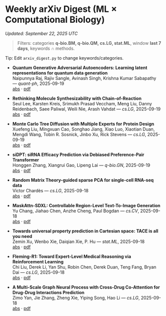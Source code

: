 # Weekly arXiv Digest (ML × Computational Biology)

*Updated: September 22, 2025 UTC*

> Filters: categories **q-bio.BM, q-bio.QM, cs.LG, stat.ML**, window **last 7 days**, keywords ∩ methods.

Tip: Edit `arxiv_digest.py` to change keywords/categories.

- **Quantum Generative Adversarial Autoencoders: Learning latent representations for quantum data generation**  
  Naipunnya Raj, Rajiv Sangle, Avinash Singh, Krishna Kumar Sabapathy — *quant-ph*, 2025-09-19  
  [abs](http://arxiv.org/abs/2509.16186v1) · [pdf](http://arxiv.org/pdf/2509.16186v1.pdf)  

- **Rethinking Molecule Synthesizability with Chain-of-Reaction**  
  Seul Lee, Karsten Kreis, Srimukh Prasad Veccham, Meng Liu, Danny Reidenbach, Saee Paliwal, Weili Nie, Arash Vahdat — *cs.LG*, 2025-09-19  
  [abs](http://arxiv.org/abs/2509.16084v1) · [pdf](http://arxiv.org/pdf/2509.16084v1.pdf)  

- **Monte Carlo Tree Diffusion with Multiple Experts for Protein Design**  
  Xuefeng Liu, Mingxuan Cao, Songhao Jiang, Xiao Luo, Xiaotian Duan, Mengdi Wang, Tobin R. Sosnick, Jinbo Xu, Rick Stevens — *cs.LG*, 2025-09-19  
  [abs](http://arxiv.org/abs/2509.15796v1) · [pdf](http://arxiv.org/pdf/2509.15796v1.pdf)  

- **siDPT: siRNA Efficacy Prediction via Debiased Preference-Pair Transformer**  
  Honggen Zhang, Xiangrui Gao, Lipeng Lai — *q-bio.GN*, 2025-09-19  
  [abs](http://arxiv.org/abs/2509.15664v1) · [pdf](http://arxiv.org/pdf/2509.15664v1.pdf)  

- **Random Matrix Theory-guided sparse PCA for single-cell RNA-seq data**  
  Victor Chardès — *cs.LG*, 2025-09-18  
  [abs](http://arxiv.org/abs/2509.15429v1) · [pdf](http://arxiv.org/pdf/2509.15429v1.pdf)  

- **MaskAttn-SDXL: Controllable Region-Level Text-To-Image Generation**  
  Yu Chang, Jiahao Chen, Anzhe Cheng, Paul Bogdan — *cs.CV*, 2025-09-18  
  [abs](http://arxiv.org/abs/2509.15357v1) · [pdf](http://arxiv.org/pdf/2509.15357v1.pdf)  

- **Towards universal property prediction in Cartesian space: TACE is all you need**  
  Zemin Xu, Wenbo Xie, Daiqian Xie, P. Hu — *stat.ML*, 2025-09-18  
  [abs](http://arxiv.org/abs/2509.14961v1) · [pdf](http://arxiv.org/pdf/2509.14961v1.pdf)  

- **Fleming-R1: Toward Expert-Level Medical Reasoning via Reinforcement Learning**  
  Chi Liu, Derek Li, Yan Shu, Robin Chen, Derek Duan, Teng Fang, Bryan Dai — *cs.LG*, 2025-09-18  
  [abs](http://arxiv.org/abs/2509.15279v1) · [pdf](http://arxiv.org/pdf/2509.15279v1.pdf)  

- **A Multi-Scale Graph Neural Process with Cross-Drug Co-Attention for Drug-Drug Interactions Prediction**  
  Zimo Yan, Jie Zhang, Zheng Xie, Yiping Song, Hao Li — *cs.LG*, 2025-09-18  
  [abs](http://arxiv.org/abs/2509.15256v1) · [pdf](http://arxiv.org/pdf/2509.15256v1.pdf)  

